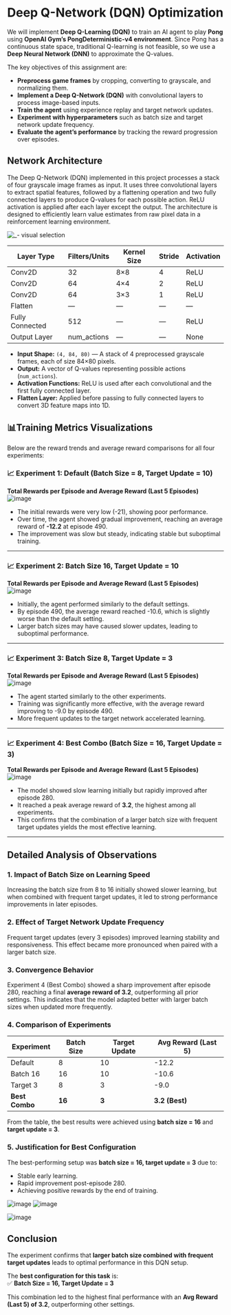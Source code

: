 # Deep Q-Network (DQN) Optimization

We will implement **Deep Q-Learning (DQN)** to train an AI agent to play **Pong** using **OpenAI Gym’s PongDeterministic-v4 environment**. Since Pong has a continuous state space, traditional Q-learning is not feasible, so we use a **Deep Neural Network (DNN)** to approximate the Q-values.

The key objectives of this assignment are:
- **Preprocess game frames** by cropping, converting to grayscale, and normalizing them.
- **Implement a Deep Q-Network (DQN)** with convolutional layers to process image-based inputs.
- **Train the agent** using experience replay and target network updates.
- **Experiment with hyperparameters** such as batch size and target network update frequency.
- **Evaluate the agent’s performance** by tracking the reward progression over episodes.

## Network Architecture

The Deep Q-Network (DQN) implemented in this project processes a stack of four grayscale image frames as input. It uses three convolutional layers to extract spatial features, followed by a flattening operation and two fully connected layers to produce Q-values for each possible action. ReLU activation is applied after each layer except the output. The architecture is designed to efficiently learn value estimates from raw pixel data in a reinforcement learning environment.

![_- visual selection](https://github.com/user-attachments/assets/c8569764-7183-49df-bb7c-9794d605ab23)

| Layer Type     | Filters/Units | Kernel Size | Stride | Activation |
|----------------|----------------|--------------|--------|-------------|
| Conv2D         | 32             | 8×8          | 4      | ReLU        |
| Conv2D         | 64             | 4×4          | 2      | ReLU        |
| Conv2D         | 64             | 3×3          | 1      | ReLU        |
| Flatten        | —              | —            | —      | —           |
| Fully Connected| 512            | —            | —      | ReLU        |
| Output Layer   | num_actions    | —            | —      | None        |

- **Input Shape:** `(4, 84, 80)` — A stack of 4 preprocessed grayscale frames, each of size 84×80 pixels.
- **Output:** A vector of Q-values representing possible actions (`num_actions`).
- **Activation Functions:** ReLU is used after each convolutional and the first fully connected layer.
- **Flatten Layer:** Applied before passing to fully connected layers to convert 3D feature maps into 1D.

## 📊Training Metrics Visualizations

Below are the reward trends and average reward comparisons for all four experiments:

### 📈 Experiment 1: Default (Batch Size = 8, Target Update = 10)
**Total Rewards per Episode and Average Reward (Last 5 Episodes)**
![image](https://github.com/user-attachments/assets/361f91ac-8a24-47fd-b53c-4322e4b1dbbc)
- The initial rewards were very low (-21), showing poor performance.
- Over time, the agent showed gradual improvement, reaching an average reward of **-12.2** at episode 490.
- The improvement was slow but steady, indicating stable but suboptimal training.
---

### 📈 Experiment 2: Batch Size 16, Target Update = 10
**Total Rewards per Episode and Average Reward (Last 5 Episodes)**
![image](https://github.com/user-attachments/assets/b21cc10b-44ec-47c7-8106-b3e9a74fe0b1)
- Initially, the agent performed similarly to the default settings.
- By episode 490, the average reward reached -10.6, which is slightly worse than the default setting.
- Larger batch sizes may have caused slower updates, leading to suboptimal performance.
---

### 📈 Experiment 3: Batch Size 8, Target Update = 3
**Total Rewards per Episode and Average Reward (Last 5 Episodes)**
![image](https://github.com/user-attachments/assets/34385083-3955-4dbd-9420-a2477f9e09b4)
- The agent started similarly to the other experiments.
- Training was significantly more effective, with the average reward improving to -9.0 by episode 490.
- More frequent updates to the target network accelerated learning.
---

### 📈 Experiment 4: Best Combo (Batch Size = 16, Target Update = 3)
**Total Rewards per Episode and Average Reward (Last 5 Episodes)**
![image](https://github.com/user-attachments/assets/f2e3edfa-9635-44e5-84e1-47f0674a9e52)
- The model showed slow learning initially but rapidly improved after episode 280.  
- It reached a peak average reward of **3.2**, the highest among all experiments.  
- This confirms that the combination of a larger batch size with frequent target updates yields the most effective learning.  
---
## Detailed Analysis of Observations

### 1. Impact of Batch Size on Learning Speed  
Increasing the batch size from 8 to 16 initially showed slower learning, but when combined with frequent target updates, it led to strong performance improvements in later episodes.

### 2. Effect of Target Network Update Frequency  
Frequent target updates (every 3 episodes) improved learning stability and responsiveness. This effect became more pronounced when paired with a larger batch size.

### 3. Convergence Behavior  
Experiment 4 (Best Combo) showed a sharp improvement after episode 280, reaching a final **average reward of 3.2**, outperforming all prior settings. This indicates that the model adapted better with larger batch sizes when updated more frequently.

### 4. Comparison of Experiments  
| Experiment       | Batch Size | Target Update | Avg Reward (Last 5) |
|------------------|------------|---------------|----------------------|
| Default          | 8          | 10            | -12.2               |
| Batch 16         | 16         | 10            | -10.6               |
| Target 3         | 8          | 3             | -9.0                |
| **Best Combo**   | **16**     | **3**         | **3.2 (Best)**      |

From the table, the best results were achieved using **batch size = 16** and **target update = 3**.

### 5. Justification for Best Configuration  
The best-performing setup was **batch size = 16, target update = 3** due to:
- Stable early learning.
- Rapid improvement post-episode 280.
- Achieving positive rewards by the end of training.

![image](https://github.com/user-attachments/assets/b35a1c40-c394-49dc-9eb1-4905d5104f24)
![image](https://github.com/user-attachments/assets/6d19e746-1fec-4fcc-982b-89c2cb066944)

![image](https://github.com/user-attachments/assets/fcb93245-a328-44cd-9b0f-49894ed7bd50)


## Conclusion  

The experiment confirms that **larger batch size combined with frequent target updates** leads to optimal performance in this DQN setup. 

The **best configuration for this task** is:  
✅ **Batch Size = 16, Target Update = 3**  

This combination led to the highest final performance with an **Avg Reward (Last 5) of 3.2**, outperforming other settings.

